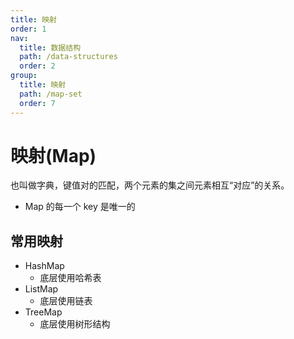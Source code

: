 ```yaml
---
title: 映射
order: 1
nav:
  title: 数据结构
  path: /data-structures
  order: 2
group:
  title: 映射
  path: /map-set
  order: 7
---
```


# 映射(Map)

也叫做字典，键值对的匹配，两个元素的集之间元素相互“对应”的关系。

- Map 的每一个 key 是唯一的

## 常用映射

- HashMap
  - 底层使用哈希表
- ListMap
  - 底层使用链表
- TreeMap
  - 底层使用树形结构
